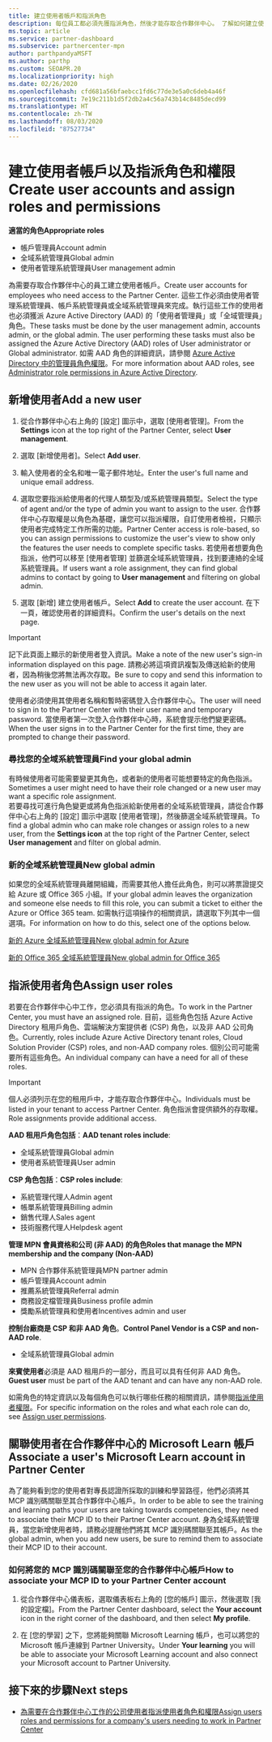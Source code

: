 ```yaml
---
title: 建立使用者帳戶和指派角色
description: 每位員工都必須先獲指派角色，然後才能存取合作夥伴中心。 了解如何建立使用者帳戶、指派角色，以及設定權限。
ms.topic: article
ms.service: partner-dashboard
ms.subservice: partnercenter-mpn
author: parthpandyaMSFT
ms.author: parthp
ms.custom: SEOAPR.20
ms.localizationpriority: high
ms.date: 02/26/2020
ms.openlocfilehash: cfd681a56bfaebcc1fd6c77de3e5a0c6deb4a46f
ms.sourcegitcommit: 7e19c211b1d5f2db2a4c56a743b14c8485decd99
ms.translationtype: HT
ms.contentlocale: zh-TW
ms.lasthandoff: 08/03/2020
ms.locfileid: "87527734"
---
```

# <a name="create-user-accounts-and-assign-roles-and-permissions"></a><span data-ttu-id="3d6c1-104">建立使用者帳戶以及指派角色和權限</span><span class="sxs-lookup"><span data-stu-id="3d6c1-104">Create user accounts and assign roles and permissions</span></span>

<span data-ttu-id="3d6c1-105">**適當的角色**</span><span class="sxs-lookup"><span data-stu-id="3d6c1-105">**Appropriate roles**</span></span>

- <span data-ttu-id="3d6c1-106">帳戶管理員</span><span class="sxs-lookup"><span data-stu-id="3d6c1-106">Account admin</span></span>
- <span data-ttu-id="3d6c1-107">全域系統管理員</span><span class="sxs-lookup"><span data-stu-id="3d6c1-107">Global admin</span></span>
- <span data-ttu-id="3d6c1-108">使用者管理系統管理員</span><span class="sxs-lookup"><span data-stu-id="3d6c1-108">User management admin</span></span>

<span data-ttu-id="3d6c1-109">為需要存取合作夥伴中心的員工建立使用者帳戶。</span><span class="sxs-lookup"><span data-stu-id="3d6c1-109">Create user accounts for employees who need access to the Partner Center.</span></span> <span data-ttu-id="3d6c1-110">這些工作必須由使用者管理系統管理員、帳戶系統管理員或全域系統管理員來完成。執行這些工作的使用者也必須獲派 Azure Active Directory (AAD) 的「使用者管理員」或「全域管理員」角色。</span><span class="sxs-lookup"><span data-stu-id="3d6c1-110">These tasks must be done by the user management admin, accounts admin, or the global admin. The user performing these tasks must also be assigned the Azure Active Directory (AAD) roles of User administrator or Global administrator.</span></span> <span data-ttu-id="3d6c1-111">如需 AAD 角色的詳細資訊，請參閱 [Azure Active Directory 中的管理員角色權限](https://docs.microsoft.com/azure/active-directory/users-groups-roles/directory-assign-admin-roles)。</span><span class="sxs-lookup"><span data-stu-id="3d6c1-111">For more information about AAD roles, see [Administrator role permissions in Azure Active Directory](https://docs.microsoft.com/azure/active-directory/users-groups-roles/directory-assign-admin-roles).</span></span>


## <a name="add-a-new-user"></a><span data-ttu-id="3d6c1-112">新增使用者</span><span class="sxs-lookup"><span data-stu-id="3d6c1-112">Add a new user</span></span>

1. <span data-ttu-id="3d6c1-113">從合作夥伴中心右上角的 [設定] 圖示中，選取 [使用者管理]。</span><span class="sxs-lookup"><span data-stu-id="3d6c1-113">From the **Settings** icon at the top right of the Partner Center, select **User management**.</span></span>

2. <span data-ttu-id="3d6c1-114">選取 [新增使用者]。</span><span class="sxs-lookup"><span data-stu-id="3d6c1-114">Select **Add user**.</span></span>

3. <span data-ttu-id="3d6c1-115">輸入使用者的全名和唯一電子郵件地址。</span><span class="sxs-lookup"><span data-stu-id="3d6c1-115">Enter the user's full name and unique email address.</span></span>

4. <span data-ttu-id="3d6c1-116">選取您要指派給使用者的代理人類型及/或系統管理員類型。</span><span class="sxs-lookup"><span data-stu-id="3d6c1-116">Select the type of agent and/or the type of admin you want to assign to the user.</span></span> <span data-ttu-id="3d6c1-117">合作夥伴中心存取權是以角色為基礎，讓您可以指派權限，自訂使用者檢視，只顯示使用者完成特定工作所需的功能。</span><span class="sxs-lookup"><span data-stu-id="3d6c1-117">Partner Center access is role-based, so you can assign permissions to customize the user's view to show only the features the user needs to complete specific tasks.</span></span>  <span data-ttu-id="3d6c1-118">若使用者想要角色指派，他們可以移至 [使用者管理] 並篩選全域系統管理員，找到要連絡的全域系統管理員。</span><span class="sxs-lookup"><span data-stu-id="3d6c1-118">If users want a role assignment, they can find global admins to contact by going to **User management** and filtering on global admin.</span></span>

5. <span data-ttu-id="3d6c1-119">選取 [新增] 建立使用者帳戶。</span><span class="sxs-lookup"><span data-stu-id="3d6c1-119">Select **Add** to create the user account.</span></span> <span data-ttu-id="3d6c1-120">在下一頁，確認使用者的詳細資料。</span><span class="sxs-lookup"><span data-stu-id="3d6c1-120">Confirm the user's details on the next page.</span></span>

> [!IMPORTANT]  
> <span data-ttu-id="3d6c1-121">記下此頁面上顯示的新使用者登入資訊。</span><span class="sxs-lookup"><span data-stu-id="3d6c1-121">Make a note of the new user's sign-in information displayed on this page.</span></span> <span data-ttu-id="3d6c1-122">請務必將這項資訊複製及傳送給新的使用者，因為稍後您將無法再次存取。</span><span class="sxs-lookup"><span data-stu-id="3d6c1-122">Be sure to copy and send this information to the new user as you will not be able to access it again later.</span></span> 


<span data-ttu-id="3d6c1-123">使用者必須使用其使用者名稱和暫時密碼登入合作夥伴中心。</span><span class="sxs-lookup"><span data-stu-id="3d6c1-123">The user will need to sign in to the Partner Center with their user name and temporary password.</span></span> <span data-ttu-id="3d6c1-124">當使用者第一次登入合作夥伴中心時，系統會提示他們變更密碼。</span><span class="sxs-lookup"><span data-stu-id="3d6c1-124">When the user signs in to the Partner Center for the first time, they are prompted to change their password.</span></span> 


### <a name="find-your-global-admin"></a><span data-ttu-id="3d6c1-125">尋找您的全域系統管理員</span><span class="sxs-lookup"><span data-stu-id="3d6c1-125">Find your global admin</span></span>

<span data-ttu-id="3d6c1-126">有時候使用者可能需要變更其角色，或者新的使用者可能想要特定的角色指派。</span><span class="sxs-lookup"><span data-stu-id="3d6c1-126">Sometimes a user might need to have their role changed or a new user may want a specific role assignment.</span></span>  
<span data-ttu-id="3d6c1-127">若要尋找可進行角色變更或將角色指派給新使用者的全域系統管理員，請從合作夥伴中心右上角的 [設定] 圖示中選取 [使用者管理]，然後篩選全域系統管理員。</span><span class="sxs-lookup"><span data-stu-id="3d6c1-127">To find a global admin who can make role changes or assign roles to a new user, from the **Settings icon** at the top right of the Partner Center, select **User management** and filter on global admin.</span></span> 


### <a name="new-global-admin"></a><span data-ttu-id="3d6c1-128">新的全域系統管理員</span><span class="sxs-lookup"><span data-stu-id="3d6c1-128">New global admin</span></span>

<span data-ttu-id="3d6c1-129">如果您的全域系統管理員離開組織，而需要其他人擔任此角色，則可以將票證提交給 Azure 或 Office 365 小組。</span><span class="sxs-lookup"><span data-stu-id="3d6c1-129">If your global admin leaves the organization and someone else needs to fill this role, you can submit a ticket to either the Azure or Office 365 team.</span></span> <span data-ttu-id="3d6c1-130">如需執行這項操作的相關資訊，請選取下列其中一個選項。</span><span class="sxs-lookup"><span data-stu-id="3d6c1-130">For information on how to do this, select one of the options below.</span></span>

[<span data-ttu-id="3d6c1-131">新的 Azure 全域系統管理員</span><span class="sxs-lookup"><span data-stu-id="3d6c1-131">New global admin for Azure</span></span>](https://support.microsoft.com/help/4505981/what-to-do-if-the-only-admin-for-your-mpn-program-has-left-the-company)

[<span data-ttu-id="3d6c1-132">新的 Office 365 全域系統管理員</span><span class="sxs-lookup"><span data-stu-id="3d6c1-132">New global admin for Office 365</span></span>](https://admin.microsoft.com/)


## <a name="assign-user-roles"></a><span data-ttu-id="3d6c1-133">指派使用者角色</span><span class="sxs-lookup"><span data-stu-id="3d6c1-133">Assign user roles</span></span>

<span data-ttu-id="3d6c1-134">若要在合作夥伴中心中工作，您必須具有指派的角色。</span><span class="sxs-lookup"><span data-stu-id="3d6c1-134">To work in the Partner Center, you must have an assigned role.</span></span>  <span data-ttu-id="3d6c1-135">目前，這些角色包括 Azure Active Directory 租用戶角色、雲端解決方案提供者 (CSP) 角色，以及非 AAD 公司角色。</span><span class="sxs-lookup"><span data-stu-id="3d6c1-135">Currently, roles include Azure Active Directory tenant roles, Cloud Solution Provider (CSP) roles, and non-AAD company roles.</span></span> <span data-ttu-id="3d6c1-136">個別公司可能需要所有這些角色。</span><span class="sxs-lookup"><span data-stu-id="3d6c1-136">An individual company can have a need for all of these roles.</span></span>

>[!Important]
><span data-ttu-id="3d6c1-137">個人必須列示在您的租用戶中，才能存取合作夥伴中心。</span><span class="sxs-lookup"><span data-stu-id="3d6c1-137">Individuals must be listed in your tenant to access Partner Center.</span></span> <span data-ttu-id="3d6c1-138">角色指派會提供額外的存取權。</span><span class="sxs-lookup"><span data-stu-id="3d6c1-138">Role assignments provide additional access.</span></span>


<span data-ttu-id="3d6c1-139">**AAD 租用戶角色包括**：</span><span class="sxs-lookup"><span data-stu-id="3d6c1-139">**AAD tenant roles include**:</span></span>
- <span data-ttu-id="3d6c1-140">全域系統管理員</span><span class="sxs-lookup"><span data-stu-id="3d6c1-140">Global admin</span></span>
- <span data-ttu-id="3d6c1-141">使用者系統管理員</span><span class="sxs-lookup"><span data-stu-id="3d6c1-141">User admin</span></span>

<span data-ttu-id="3d6c1-142">**CSP 角色包括**：</span><span class="sxs-lookup"><span data-stu-id="3d6c1-142">**CSP roles include**:</span></span>
- <span data-ttu-id="3d6c1-143">系統管理代理人</span><span class="sxs-lookup"><span data-stu-id="3d6c1-143">Admin agent</span></span>
- <span data-ttu-id="3d6c1-144">帳單系統管理員</span><span class="sxs-lookup"><span data-stu-id="3d6c1-144">Billing admin</span></span>
- <span data-ttu-id="3d6c1-145">銷售代理人</span><span class="sxs-lookup"><span data-stu-id="3d6c1-145">Sales agent</span></span>
- <span data-ttu-id="3d6c1-146">技術服務代理人</span><span class="sxs-lookup"><span data-stu-id="3d6c1-146">Helpdesk agent</span></span>

<span data-ttu-id="3d6c1-147">**管理 MPN 會員資格和公司 (非 AAD) 的角色**</span><span class="sxs-lookup"><span data-stu-id="3d6c1-147">**Roles that manage the MPN membership and the company (Non-AAD)**</span></span>
- <span data-ttu-id="3d6c1-148">MPN 合作夥伴系統管理員</span><span class="sxs-lookup"><span data-stu-id="3d6c1-148">MPN partner admin</span></span>
- <span data-ttu-id="3d6c1-149">帳戶管理員</span><span class="sxs-lookup"><span data-stu-id="3d6c1-149">Account admin</span></span>
- <span data-ttu-id="3d6c1-150">推薦系統管理員</span><span class="sxs-lookup"><span data-stu-id="3d6c1-150">Referral admin</span></span>
- <span data-ttu-id="3d6c1-151">商務設定檔管理員</span><span class="sxs-lookup"><span data-stu-id="3d6c1-151">Business profile admin</span></span>
- <span data-ttu-id="3d6c1-152">獎勵系統管理員和使用者</span><span class="sxs-lookup"><span data-stu-id="3d6c1-152">Incentives admin and user</span></span>

<span data-ttu-id="3d6c1-153">**控制台廠商是 CSP 和非 AAD 角色**。</span><span class="sxs-lookup"><span data-stu-id="3d6c1-153">**Control Panel Vendor is a CSP and non-AAD role**.</span></span>
- <span data-ttu-id="3d6c1-154">全域系統管理員</span><span class="sxs-lookup"><span data-stu-id="3d6c1-154">Global admin</span></span>

<span data-ttu-id="3d6c1-155">**來賓使用者**必須是 AAD 租用戶的一部分，而且可以具有任何非 AAD 角色。</span><span class="sxs-lookup"><span data-stu-id="3d6c1-155">**Guest user** must be part of the AAD tenant and can have any non-AAD role.</span></span>

<span data-ttu-id="3d6c1-156">如需角色的特定資訊以及每個角色可以執行哪些任務的相關資訊，請參閱[指派使用者權限](permissions-overview.md)。</span><span class="sxs-lookup"><span data-stu-id="3d6c1-156">For specific information on the roles and what each role can do, see [Assign user permissions](permissions-overview.md).</span></span>

## <a name="associate-a-users-microsoft-learn-account-in-partner-center"></a><span data-ttu-id="3d6c1-157">關聯使用者在合作夥伴中心的 Microsoft Learn 帳戶</span><span class="sxs-lookup"><span data-stu-id="3d6c1-157">Associate a user's Microsoft Learn account in Partner Center</span></span>

<span data-ttu-id="3d6c1-158">為了能夠看到您的使用者對專長認證所採取的訓練和學習路徑，他們必須將其 MCP 識別碼關聯至其合作夥伴中心帳戶。</span><span class="sxs-lookup"><span data-stu-id="3d6c1-158">In order to be able to see the training and learning paths your users are taking towards competencies, they need to associate their MCP ID to their Partner Center account.</span></span> <span data-ttu-id="3d6c1-159">身為全域系統管理員，當您新增使用者時，請務必提醒他們將其 MCP 識別碼關聯至其帳戶。</span><span class="sxs-lookup"><span data-stu-id="3d6c1-159">As the global admin, when you add new users, be sure to remind them to associate their MCP ID to their account.</span></span> 

### <a name="how-to-associate-your-mcp-id-to-your-partner-center-account"></a><span data-ttu-id="3d6c1-160">如何將您的 MCP 識別碼關聯至您的合作夥伴中心帳戶</span><span class="sxs-lookup"><span data-stu-id="3d6c1-160">How to associate your MCP ID to your Partner Center account</span></span>

1. <span data-ttu-id="3d6c1-161">從合作夥伴中心儀表板，選取儀表板右上角的 [您的帳戶] 圖示，然後選取 [我的設定檔]。</span><span class="sxs-lookup"><span data-stu-id="3d6c1-161">From the Partner Center dashboard, select the **Your account** icon in the right corner of the dashboard, and then select **My profile**.</span></span>

2. <span data-ttu-id="3d6c1-162">在 [您的學習] 之下，您將能夠關聯 Microsoft Learning 帳戶，也可以將您的 Microsoft 帳戶連線到 Partner University。</span><span class="sxs-lookup"><span data-stu-id="3d6c1-162">Under **Your learning** you will be able to associate your Microsoft Learning account and also connect your Microsoft account to Partner University.</span></span>

## <a name="next-steps"></a><span data-ttu-id="3d6c1-163">接下來的步驟</span><span class="sxs-lookup"><span data-stu-id="3d6c1-163">Next steps</span></span>

- [<span data-ttu-id="3d6c1-164">為需要在合作夥伴中心工作的公司使用者指派使用者角色和權限</span><span class="sxs-lookup"><span data-stu-id="3d6c1-164">Assign users roles and permissions for a company's users needing to work in Partner Center</span></span>](permissions-overview.md)